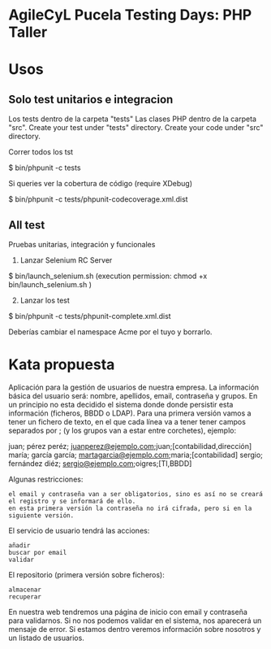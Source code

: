 AgileCyL Pucela Testing Days: PHP Taller
=========================================================

Usos
=====

Solo test unitarios e integracion
---------------------------------

Los tests dentro de la carpeta "tests"
Las clases PHP dentro de la carpeta "src".
Create your test under "tests" directory.
Create your code under "src" directory.

Correr todos los tst

$ bin/phpunit -c tests

Si queries ver la cobertura de código (require XDebug)

$ bin/phpunit -c tests/phpunit-codecoverage.xml.dist


All test
--------

Pruebas unitarias, integración y funcionales

1) Lanzar Selenium RC Server 

$ bin/launch_selenium.sh (execution permission: chmod +x bin/launch_selenium.sh )

2) Lanzar los test 

$ bin/phpunit -c tests/phpunit-complete.xml.dist

Deberías cambiar el namespace Acme por el tuyo y borrarlo.

Kata propuesta
==============

Aplicación para la gestión de usuarios de nuestra empresa. La información básica del usuario será: nombre, apellidos, email, contraseña y grupos.
En un principio no esta decidido el sistema donde donde persistir esta información (ficheros, BBDD o LDAP).
Para una primera versión vamos a tener un fichero de texto, en el que cada línea va a tener tener campos separados por ; (y los grupos van a estar entre corchetes), ejemplo:

juan; pérez peréz; juanperez@ejemplo.com;juan;[contabilidad,dirección]
maría; garcía garcía; martagarcia@ejemplo.com;maria;[contabilidad]
sergio; fernández diéz; sergio@ejemplo.com;oigres;[TI,BBDD]

Algunas restricciones:

    el email y contraseña van a ser obligatorios, sino es así no se creará el registro y se informará de ello.
    en esta primera versión la contraseña no irá cifrada, pero si en la siguiente versión.

El servicio de usuario tendrá las acciones:

    añadir
    buscar por email
    validar

El repositorio (primera versión sobre ficheros):
    
    almacenar
    recuperar

En nuestra web tendremos una página de inicio con email y contraseña para validarnos. 
Si no nos podemos validar en el sistema, nos aparecerá un mensaje de error. Si estamos dentro veremos información sobre nosotros y un listado de usuarios.

